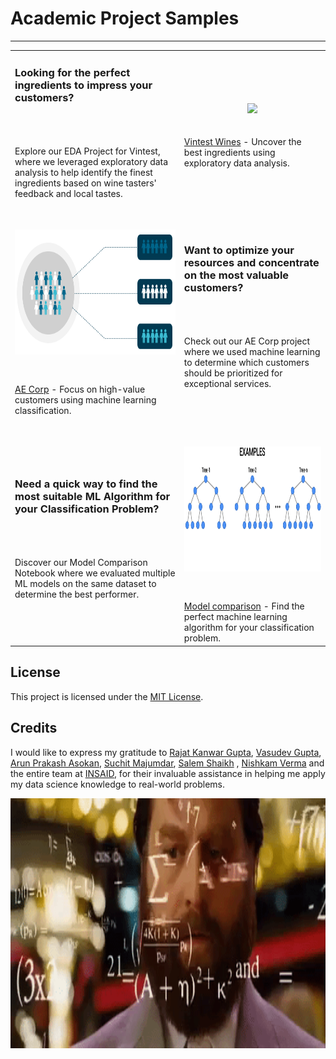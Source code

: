 # Academic Project Samples
---

| | |
|:-- |:-- |
|<h3><strong>Looking for the perfect ingredients to impress your customers?</strong></h3><br><br><br> Explore our EDA Project for Vintest, where we leveraged exploratory data analysis to help identify the finest ingredients based on wine tasters' feedback and local tastes.| <p align="center" style="padding-top:20px;padding-bottom:20px;"><img src="https://raw.githubusercontent.com/insaid2018/Term-2/master/wine%20gif%20term%201%20%26%20Term%202.gif" height="200"></p> [Vintest Wines](https://github.com/Mihir-Ai-lab/Insaid/tree/main/EDA%20Projects/Vintest%20Wines "Vintest Wines") - Uncover the best ingredients using exploratory data analysis.| 
| <p align="center" style="padding-top:30px;padding-bottom:30px;"><img src="https://raw.githubusercontent.com/Mihir-Ai-lab/Academic-Projects/main/Images/Classification.gif" height="200"></p> [AE Corp](https://github.com/Mihir-Ai-lab/Insaid/blob/main/ML%20Projects/AE%20Corp/README.md "AE Corp") - Focus on high-value customers using machine learning classification.| <h3><strong>Want to optimize your resources and concentrate on the most valuable customers?</strong></h3><br><br><br> Check out our AE Corp project where we used machine learning to determine which customers should be prioritized for exceptional services.|
|<h3><strong>Need a quick way to find the most suitable ML Algorithm for your Classification Problem?</strong></h3><br><br><br> Discover our Model Comparison Notebook where we evaluated multiple ML models on the same dataset to determine the best performer.| <p align="center" style="padding-top:30px;padding-bottom:30px;"><img src="https://raw.githubusercontent.com/Mihir-Ai-lab/Academic-Projects//main/Images/Random%20Forest%2003.gif" height="200"></p> [Model comparison](https://github.com/Mihir-Ai-lab/Academic-Projects/blob/main/ML%20Projects/Summary/ReadME.md "Model Comparison") - Find the perfect machine learning algorithm for your classification problem.


## License

This project is licensed under the [MIT License](LICENSE).

## Credits

I would like to express my gratitude to [Rajat Kanwar Gupta](https://www.linkedin.com/in/rajatkanwargupta), [Vasudev Gupta](https://www.linkedin.com/in/vasudev-gupta-562a73168), [Arun Prakash Asokan](https://www.linkedin.com/in/arunprakashasokan), [Suchit Majumdar](https://www.linkedin.com/in/suchitmajumdar), [Salem Shaikh](https://www.linkedin.com/in/slmsshk) , [Nishkam Verma](https://www.linkedin.com/in/nishkam-verma-2566a868) and the entire team at [INSAID](https://www.linkedin.com/school/insaid/), for their invaluable assistance in helping me apply my data science knowledge to real-world problems.

<p align="center"><img src="https://raw.githubusercontent.com/Mihir-Ai-lab/Academic-Projects/main/Images/math-zach-galifianakis.gif" height="400">
